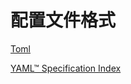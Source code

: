# 配置文件格式

[Toml](https://toml.io/cn/latest)  

[YAML™ Specification Index](https://yaml.org/spec/)  